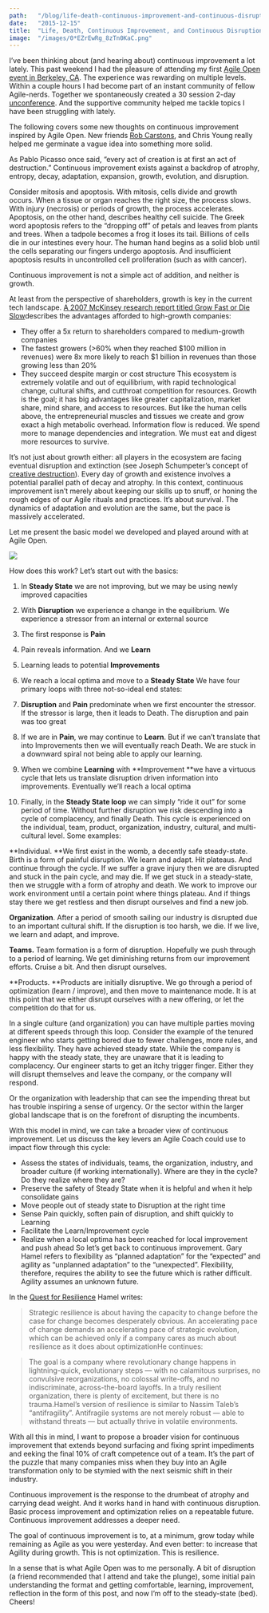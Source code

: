 ```yaml
---
path:	"/blog/life-death-continuous-improvement-and-continuous-disruption"
date:	"2015-12-15"
title:	"Life, Death, Continuous Improvement, and Continuous Disruption"
image:	"/images/0*EZrEwRg_8zTn0KaC.png"
---
```


I’ve been thinking about (and hearing about) continuous improvement a lot lately. This past weekend I had the pleasure of attending my first [Agile Open event in Berkeley, CA](http://agileopencalifornia.com/northern_ca.html). The experience was rewarding on multiple levels. Within a couple hours I had become part of an instant community of fellow Agile-nerds. Together we spontaneously created a 30 session 2-day [unconference](https://en.wikipedia.org/wiki/Unconference). And the supportive community helped me tackle topics I have been struggling with lately.

The following covers some new thoughts on continuous improvement inspired by Agile Open. New friends [Rob Carstons](https://www.linkedin.com/profile/view?id=AAkAAADF654BEZ7kgRiR-xxVME4TBa2_XgL4sA4&authType=NAME_SEARCH&authToken=rCbS&locale=en_US&trk=tyah&trkInfo=clickedVertical%3Amynetwork%2CclickedEntityId%3A12970910%2CauthType%3ANAME_SEARCH%2Cidx%3A1-1-1%2CtarId%3A1444631892156%2Ctas%3AROB%20CAR), and Chris Young really helped me germinate a vague idea into something more solid.

As Pablo Picasso once said, “every act of creation is at first an act of destruction.” Continuous improvement exists against a backdrop of atrophy, entropy, decay, adaptation, expansion, growth, evolution, and disruption.

Consider mitosis and apoptosis. With mitosis, cells divide and growth occurs. When a tissue or organ reaches the right size, the process slows. With injury (necrosis) or periods of growth, the process accelerates. Apoptosis, on the other hand, describes healthy cell suicide. The Greek word apoptosis refers to the “dropping off” of petals and leaves from plants and trees. When a tadpole becomes a frog it loses its tail. Billions of cells die in our intestines every hour. The human hand begins as a solid blob until the cells separating our fingers undergo apoptosis. And insufficient apoptosis results in uncontrolled cell proliferation (such as with cancer).

Continuous improvement is not a simple act of addition, and neither is growth.

At least from the perspective of shareholders, growth is key in the current tech landscape. [A 2007 McKinsey research report titled Grow Fast or Die Slow](http://www.mckinsey.com/insights/high_tech_telecoms_internet/grow_fast_or_die_slow)describes the advantages afforded to high-growth companies:

* They offer a 5x return to shareholders compared to medium-growth companies
* The fastest growers (>60% when they reached $100 million in revenues) were 8x more likely to reach $1 billion in revenues than those growing less than 20%
* They succeed despite margin or cost structure
This ecosystem is extremely volatile and out of equilibrium, with rapid technological change, cultural shifts, and cutthroat competition for resources. Growth is the goal; it has big advantages like greater capitalization, market share, mind share, and access to resources. But like the human cells above, the entrepreneurial muscles and tissues we create and grow exact a high metabolic overhead. Information flow is reduced. We spend more to manage dependencies and integration. We must eat and digest more resources to survive.

It’s not just about growth either: all players in the ecosystem are facing eventual disruption and extinction (see Joseph Schumpeter’s concept of [creative destruction](https://en.wikipedia.org/wiki/Creative_destruction)). Every day of growth and existence involves a potential parallel path of decay and atrophy. In this context, continuous improvement isn’t merely about keeping our skills up to snuff, or honing the rough edges of our Agile rituals and practices. It’s about survival. The dynamics of adaptation and evolution are the same, but the pace is massively accelerated.

Let me present the basic model we developed and played around with at Agile Open.

![](/images/0*EZrEwRg_8zTn0KaC.png)

How does this work? Let’s start out with the basics:

1. In **Steady State** we are not improving, but we may be using newly improved capacities
2. With **Disruption** we experience a change in the equilibrium. We experience a stressor from an internal or external source
3. The first response is **Pain**
4. Pain reveals information. And we **Learn**
5. Learning leads to potential **Improvements**
6. We reach a local optima and move to a **Steady State**
We have four primary loops with three not-so-ideal end states:

1. **Disruption** and **Pain** predominate when we first encounter the stressor. If the stressor is large, then it leads to Death. The disruption and pain was too great
2. If we are in **Pain**, we may continue to **Learn**. But if we can’t translate that into Improvements then we will eventually reach Death. We are stuck in a downward spiral not being able to apply our learning.
3. When we combine **Learning** with **Improvement **we have a virtuous cycle that lets us translate disruption driven information into improvements. Eventually we’ll reach a local optima
4. Finally, in the **Steady State loop** we can simply “ride it out” for some period of time. Without further disruption we risk descending into a cycle of complacency, and finally Death.
This cycle is experienced on the individual, team, product, organization, industry, cultural, and multi-cultural level. Some examples:

**Individual. **We first exist in the womb, a decently safe steady-state. Birth is a form of painful disruption. We learn and adapt. Hit plateaus. And continue through the cycle. If we suffer a grave injury then we are disrupted and stuck in the pain cycle, and may die. If we get stuck in a steady-state, then we struggle with a form of atrophy and death. We work to improve our work environment until a certain point where things plateau. And if things stay there we get restless and then disrupt ourselves and find a new job.

**Organization**. After a period of smooth sailing our industry is disrupted due to an important cultural shift. If the disruption is too harsh, we die. If we live, we learn and adapt, and improve.

**Teams.** Team formation is a form of disruption. Hopefully we push through to a period of learning. We get diminishing returns from our improvement efforts. Cruise a bit. And then disrupt ourselves.

**Products. **Products are initially disruptive. We go through a period of optimization (learn / improve), and then move to maintenance mode. It is at this point that we either disrupt ourselves with a new offering, or let the competition do that for us.

In a single culture (and organization) you can have multiple parties moving at different speeds through this loop. Consider the example of the tenured engineer who starts getting bored due to fewer challenges, more rules, and less flexibility. They have achieved steady state. While the company is happy with the steady state, they are unaware that it is leading to complacency. Our engineer starts to get an itchy trigger finger. Either they will disrupt themselves and leave the company, or the company will respond.

Or the organization with leadership that can see the impending threat but has trouble inspiring a sense of urgency. Or the sector within the larger global landscape that is on the forefront of disrupting the incumbents.

With this model in mind, we can take a broader view of continuous improvement. Let us discuss the key levers an Agile Coach could use to impact flow through this cycle:

* Assess the states of individuals, teams, the organization, industry, and broader culture (if working internationally). Where are they in the cycle? Do they realize where they are?
* Preserve the safety of Steady State when it is helpful and when it help consolidate gains
* Move people out of steady state to Disruption at the right time
* Sense Pain quickly, soften pain of disruption, and shift quickly to Learning
* Facilitate the Learn/Improvement cycle
* Realize when a local optima has been reached for local improvement and push ahead
So let’s get back to continuous improvement. Gary Hamel refers to flexibility as “planned adaptation” for the “expected” and agility as “unplanned adaptation” to the “unexpected”. Flexibility, therefore, requires the ability to see the future which is rather difficult. Agility assumes an unknown future.

In the [Quest for Resilience](https://hbr.org/2003/09/the-quest-for-resilience) Hamel writes:


> Strategic resilience is about having the capacity to change before the case for change becomes desperately obvious. An accelerating pace of change demands an accelerating pace of strategic evolution, which can be achieved only if a company cares as much about resilience as it does about optimizationHe continues:


> The goal is a company where revolutionary change happens in lightning-quick, evolutionary steps — with no calamitous surprises, no convulsive reorganizations, no colossal write-offs, and no indiscriminate, across-the-board layoffs. In a truly resilient organization, there is plenty of excitement, but there is no trauma.Hamel’s version of resilience is similar to Nassim Taleb’s “antifragility”. Antifragile systems are not merely robust — able to withstand threats — but actually thrive in volatile environments.

With all this in mind, I want to propose a broader vision for continuous improvement that extends beyond surfacing and fixing sprint impediments and eeking the final 10% of craft competence out of a team. It’s the part of the puzzle that many companies miss when they buy into an Agile transformation only to be stymied with the next seismic shift in their industry.

Continuous improvement is the response to the drumbeat of atrophy and carrying dead weight. And it works hand in hand with continuous disruption. Basic process improvement and optimization relies on a repeatable future. Continuous improvement addresses a deeper need.

The goal of continuous improvement is to, at a minimum, grow today while remaining as Agile as you were yesterday. And even better: to increase that Agility during growth. This is not optimization. This is resilience.

In a sense that is what Agile Open was to me personally. A bit of disruption (a friend recommended that I attend and take the plunge), some initial pain understanding the format and getting comfortable, learning, improvement, reflection in the form of this post, and now I’m off to the steady-state (bed). Cheers!

